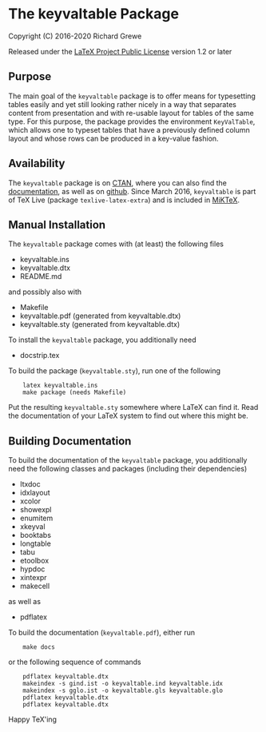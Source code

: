The keyvaltable Package
=======================

Copyright (C) 2016-2020 Richard Grewe

Released under the [LaTeX Project Public License](http://www.latex-project.org/lppl/) version 1.2 or later

## Purpose

The main goal of the `keyvaltable` package is to offer means for
typesetting tables easily and yet still looking rather nicely in a way
that separates content from presentation and with re-usable layout for
tables of the same type. For this purpose, the package provides the
environment `KeyValTable`, which allows one to typeset tables that have
a previously defined column layout and whose rows can be produced in a
key-value fashion.

## Availability

The `keyvaltable` package is on [CTAN](http://www.ctan.org/pkg/keyvaltable),
where you can also find the [documentation](http://mirrors.ctan.org/macros/latex/contrib/keyvaltable/keyvaltable.pdf),
as well as on [github](https://github.com/Ri-Ga/keyvaltable).
Since March 2016, `keyvaltable` is part of TeX Live (package `texlive-latex-extra`) and
is included in [MiKTeX](http://miktex.org/packages/keyvaltable).

## Manual Installation

The `keyvaltable` package comes with (at least) the following files
* keyvaltable.ins
* keyvaltable.dtx
* README.md

and possibly also with
* Makefile
* keyvaltable.pdf (generated from keyvaltable.dtx)
* keyvaltable.sty (generated from keyvaltable.dtx)

To install the `keyvaltable` package, you additionally need
* docstrip.tex

To build the package (`keyvaltable.sty`), run one of the following
```
    latex keyvaltable.ins
    make package (needs Makefile)
```

Put the resulting `keyvaltable.sty` somewhere where LaTeX can find it.
Read the documentation of your LaTeX system to find out where this
might be.

## Building Documentation

To build the documentation of the `keyvaltable` package, you additionally
need the following classes and packages (including their dependencies)
* ltxdoc
* idxlayout
* xcolor
* showexpl
* enumitem
* xkeyval
* booktabs
* longtable
* tabu
* etoolbox
* hypdoc
* xintexpr
* makecell

as well as
* pdflatex

To build the documentation (`keyvaltable.pdf`), either run
```
    make docs
```
or the following sequence of commands
```
    pdflatex keyvaltable.dtx
    makeindex -s gind.ist -o keyvaltable.ind keyvaltable.idx
    makeindex -s gglo.ist -o keyvaltable.gls keyvaltable.glo
    pdflatex keyvaltable.dtx
    pdflatex keyvaltable.dtx
```

Happy TeX'ing
